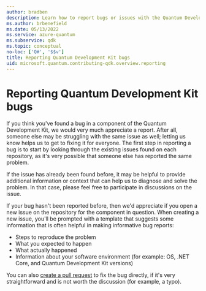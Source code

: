 ```yaml
---
author: bradben
description: Learn how to report bugs or issues with the Quantum Development Kit (QDK).
ms.author: brbenefield
ms.date: 05/13/2022
ms.service: azure-quantum
ms.subservice: qdk
ms.topic: conceptual
no-loc: ['Q#', '$$v']
title: Reporting Quantum Development Kit bugs
uid: microsoft.quantum.contributing-qdk.overview.reporting
---
```


# Reporting Quantum Development Kit bugs #

If you think you've found a bug in a component of the Quantum Development Kit, we would very much appreciate a report.
After all, someone else may be struggling with the same issue as well; letting us know helps us to get to fixing it for everyone.
The first step in reporting a bug is to start by looking through the existing issues found on each repository, as it's very possible that someone else has reported the same problem.

If the issue has already been found before, it may be helpful to provide additional information or context that can help us to diagnose and solve the problem.
In that case, please feel free to participate in discussions on the issue.

If your bug hasn't been reported before, then we'd appreciate if you open a new issue on the repository for the component in question.
When creating a new issue, you'll be prompted with a template that suggests some information that is often helpful in making informative bug reports:

- Steps to reproduce the problem
- What you expected to happen
- What actually happened
- Information about your software environment (for example: OS, .NET Core, and Quantum Development Kit versions)

You can also [create a pull request](contributing-pull-requests.md) to fix the bug directly, if it's very straightforward and is not worth the discussion (for example, a typo).